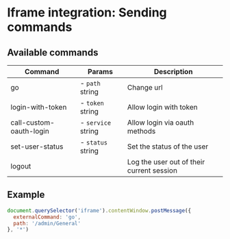 # Iframe integration: Sending commands

## Available commands
Command | Params | Description
--- | --- | ---
go | - `path` string | Change url
login-with-token | - `token` string | Allow login with token
call-custom-oauth-login | - `service` string | Allow login via oauth methods
set-user-status | - `status` string | Set the status of the user
logout | | Log the user out of their current session

## Example
```javascript
document.querySelector('iframe').contentWindow.postMessage({
  externalCommand: 'go',
  path: '/admin/General'
}, '*')
```
